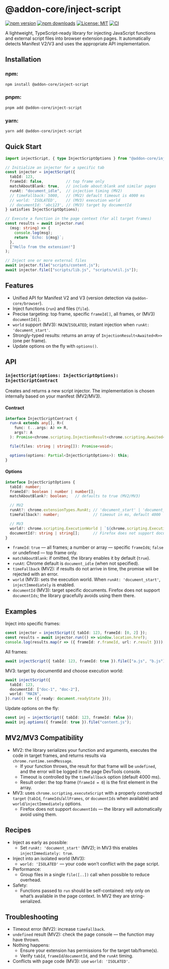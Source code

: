 # @addon-core/inject-script

[![npm version](https://img.shields.io/npm/v/%40addon-core%2Finject-script.svg?logo=npm)](https://www.npmjs.com/package/@addon-core/inject-script)
[![npm downloads](https://img.shields.io/npm/dm/%40addon-core%2Finject-script.svg)](https://www.npmjs.com/package/@addon-core/inject-script)
[![License: MIT](https://img.shields.io/badge/License-MIT-yellow.svg)](LICENSE.md)
[![CI](https://github.com/addon-stack/inject-script/actions/workflows/ci.yml/badge.svg)](https://github.com/addon-stack/inject-script/actions/workflows/ci.yml)

A lightweight, TypeScript-ready library for injecting JavaScript functions and external script files into browser extension pages. It automatically detects Manifest V2/V3 and uses the appropriate API implementation.

## Installation

### npm:

```bash
npm install @addon-core/inject-script
```

### pnpm:

```bash
pnpm add @addon-core/inject-script
```

### yarn:

```bash
yarn add @addon-core/inject-script
```

## Quick Start

```ts
import injectScript, { type InjectScriptOptions } from "@addon-core/inject-script";

// Initialize an injector for a specific tab
const injector = injectScript({
  tabId: 123,
  frameId: false,          // top frame only
  matchAboutBlank: true,   // include about:blank and similar pages
  runAt: "document_idle",  // injection timing (MV2)
  // timeFallback: 5000,   // (MV2) default timeout is 4000 ms
  // world: 'ISOLATED',    // (MV3) execution world
  // documentId: 'abc123', // (MV3) target by documentId
} satisfies InjectScriptOptions);

// Execute a function in the page context (for all target frames)
const results = await injector.run(
  (msg: string) => {
    console.log(msg);
    return `Echo: ${msg}`;
  },
  ["Hello from the extension!"]
);

// Inject one or more external files
await injector.file("scripts/content.js");
await injector.file(["scripts/lib.js", "scripts/util.js"]);
```

## Features

- Unified API for Manifest V2 and V3 (version detection via `@addon-core/browser`).
- Inject functions (`run`) and files (`file`).
- Precise targeting: top frame, specific `frameId[]`, all frames, or (MV3) `documentId[]`.
- `world` support (MV3): `MAIN`/`ISOLATED`; instant injection when `runAt: 'document_start'`.
- Strongly-typed results: returns an array of `InjectionResult<Awaited<R>>` (one per frame).
- Update options on the fly with `options()`.

## API

### `injectScript(options: InjectScriptOptions): InjectScriptContract`

Creates and returns a new script injector. The implementation is chosen internally based on your manifest (MV2/MV3).

#### Contract

```ts
interface InjectScriptContract {
  run<A extends any[], R>(
    func: (...args: A) => R,
    args?: A
  ): Promise<chrome.scripting.InjectionResult<chrome.scripting.Awaited<R>>[]>;

  file(files: string | string[]): Promise<void>;

  options(options: Partial<InjectScriptOptions>): this;
}
```

#### Options

```ts
interface InjectScriptOptions {
  tabId: number;
  frameId?: boolean | number | number[];
  matchAboutBlank?: boolean;   // defaults to true (MV2/MV3)

  // MV2
  runAt?: chrome.extensionTypes.RunAt; // 'document_start' | 'document_end' | 'document_idle'
  timeFallback?: number;               // timeout in ms, default 4000

  // MV3
  world?: chrome.scripting.ExecutionWorld | `${chrome.scripting.ExecutionWorld}`; // 'MAIN' | 'ISOLATED'
  documentId?: string | string[];      // Firefox does not support documentIds in target
}
```

- `frameId`: `true` — all frames; a number or array — specific `frameId`s; `false` or undefined — top frame only.
- `matchAboutBlank`: if omitted, the library enables it by default (`true`).
- `runAt`: Chrome default is `document_idle` (when not specified).
- `timeFallback` (MV2): if results do not arrive in time, the promise will be rejected with an error.
- `world` (MV3): sets the execution world. When `runAt: 'document_start'`, `injectImmediately` is enabled.
- `documentId` (MV3): target specific documents. Firefox does not support `documentIds`; the library gracefully avoids using them there.

## Examples

Inject into specific frames:

```ts
const injector = injectScript({ tabId: 123, frameId: [0, 2] });
const results = await injector.run(() => window.location.href);
console.log(results.map(r => ({ frameId: r.frameId, url: r.result })));
```

All frames:

```ts
await injectScript({ tabId: 123, frameId: true }).file(["a.js", "b.js"]);
```

MV3: target by documentId and choose execution world:

```ts
await injectScript({
  tabId: 123,
  documentId: ["doc-1", "doc-2"],
  world: "MAIN",
}).run(() => ({ ready: document.readyState }));
```

Update options on the fly:

```ts
const inj = injectScript({ tabId: 123, frameId: false });
await inj.options({ frameId: true }).file("content.js");
```

## MV2/MV3 Compatibility

- MV2: the library serializes your function and arguments, executes the code in target frames, and returns results via `chrome.runtime.sendMessage`.
  - If your function throws, the result for that frame will be `undefined`, and the error will be logged in the page DevTools console.
  - Timeout is controlled by the `timeFallback` option (default 4000 ms).
  - Result order: the top frame (`frameId = 0`) is the first element in the array.
- MV3: uses `chrome.scripting.executeScript` with a properly constructed `target` (`tabId`, `frameIds`/`allFrames`, or `documentIds` when available) and `world`/`injectImmediately` options.
  - Firefox does not support `documentIds` — the library will automatically avoid using them.

## Recipes

- Inject as early as possible:
  - Set `runAt: 'document_start'` (MV2); in MV3 this enables `injectImmediately: true`.
- Inject into an isolated world (MV3):
  - `world: 'ISOLATED'` — your code won’t conflict with the page script.
- Performance:
  - Group files in a single `file([..])` call when possible to reduce overhead.
- Safety:
  - Functions passed to `run` should be self-contained: rely only on what’s available in the page context. In MV2 they are string-serialized.

## Troubleshooting

- Timeout error (MV2): increase `timeFallback`.
- `undefined` result (MV2): check the page console — the function may have thrown.
- Nothing happens:
  - Ensure your extension has permissions for the target tab/frame(s).
  - Verify `tabId`, `frameId`/`documentId`, and the `runAt` timing.
- Conflicts with page code (MV3): use `world: 'ISOLATED'`.

